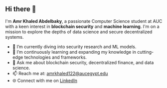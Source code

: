 ## Hi there 👋

I'm **Amr Khaled Abdelbaky**, a passionate Computer Science student at AUC with a keen interest in **blockchain security** and **machine learning**. I'm on a mission to explore the depths of data science and secure decentralized systems.

- 🔭 I’m currently diving into security research and ML models.
- 🌱 I’m continuously learning and expanding my knowledge in cutting-edge technologies and frameworks.
- 💬 Ask me about blockchain security, decentralized finance, and data science.
- 📫 Reach me at: amrkhaled122@aucegypt.edu
- 🌐 Connect with me on [LinkedIn](https://www.linkedin.com/in/amr-abdelbaky-b2400a231/)

<!--
**amrkhaled122/amrkhaled122** is a ✨ _special_ ✨ repository because its `README.md` (this file) appears on your GitHub profile.

Here are some ideas to get you started:

- 🔭 I’m currently working on ...
- 🌱 I’m currently learning ...
- 👯 I’m looking to collaborate on ...
- 🤔 I’m looking for help with ...
- 💬 Ask me about ...
- 📫 How to reach me: ...
- 😄 Pronouns: ...
- ⚡ Fun fact: ...
-->
